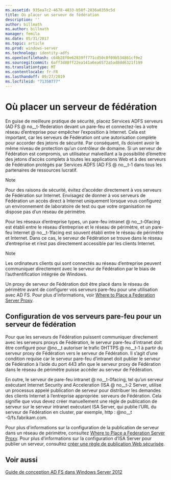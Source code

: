 ```yaml
---
ms.assetid: 935ea7c2-4678-4033-b50f-2036a0359c5d
title: Où placer un serveur de fédération
description: ''
author: billmath
ms.author: billmath
manager: femila
ms.date: 05/31/2017
ms.topic: article
ms.prod: windows-server
ms.technology: identity-adfs
ms.openlocfilehash: c64b28f0e62839ff771cd50c0f09b534861cf9e2
ms.sourcegitcommit: 6aff3d88ff22ea141a6ea6572a5ad8dd6321f199
ms.translationtype: MT
ms.contentlocale: fr-FR
ms.lasthandoff: 09/27/2019
ms.locfileid: "71358777"
---
```

# <a name="where-to-place-a-federation-server"></a>Où placer un serveur de fédération

En guise de meilleure pratique de sécurité, placez Services ADFS serveurs \(AD FS @ no__t-1federation devant un pare-feu et connectez-les à votre réseau d’entreprise pour empêcher l’exposition à Internet. Cela est important, car les serveurs de Fédération ont une autorisation complète pour accorder des jetons de sécurité. Par conséquent, ils doivent avoir le même niveau de protection qu’un contrôleur de domaine. Si un serveur de Fédération est compromis, un utilisateur malveillant a la possibilité d’émettre des jetons d’accès complets à toutes les applications Web et à des serveurs de Fédération protégés par Services ADFS \(AD FS @ no__t-1 dans tous les partenaires de ressources lucratif.  
  
> [!NOTE]  
> Pour des raisons de sécurité, évitez d’accéder directement à vos serveurs de Fédération sur Internet. Envisagez de donner à vos serveurs de Fédération un accès direct à Internet uniquement lorsque vous configurez un environnement de laboratoire de test ou que votre organisation ne dispose pas d’un réseau de périmètre.  
  
Pour les réseaux d’entreprise types, un pare-feu intranet @ no__t-0facing est établi entre le réseau d’entreprise et le réseau de périmètre, et un pare-feu Internet @ no__t-1facing est souvent établi entre le réseau de périmètre et Internet. Dans ce cas, le serveur de Fédération se trouve dans le réseau d’entreprise et n’est pas directement accessible par les clients Internet.  
  
> [!NOTE]  
> Les ordinateurs clients qui sont connectés au réseau d’entreprise peuvent communiquer directement avec le serveur de Fédération par le biais de l’authentification intégrée de Windows.  
  
Un proxy de serveur de Fédération doit être placé dans le réseau de périmètre avant de configurer vos serveurs pare-feu pour une utilisation avec AD FS. Pour plus d'informations, voir [Where to Place a Federation Server Proxy](Where-to-Place-a-Federation-Server-Proxy.md).  
  
## <a name="configuring-your-firewall-servers-for-a-federation-server"></a>Configuration de vos serveurs pare-feu pour un serveur de fédération  
Pour que les serveurs de Fédération puissent communiquer directement avec les serveurs proxys de Fédération, le serveur pare-feu d’intranet doit être configuré pour @no__t autoriser le trafic 0HTTPS @ no__t-1 à partir du serveur proxy de Fédération vers le serveur de Fédération. Il s’agit d’une condition requise car le serveur pare-feu d’intranet doit publier le serveur de Fédération à l’aide du port 443 afin que le serveur proxy de Fédération dans le réseau de périmètre puisse accéder au serveur de Fédération.  
  
En outre, le serveur de pare-feu intranet @ no__t-0facing, tel qu’un serveur exécutant Internet Security and Acceleration \(ISA @ no__t-2 Server, utilise un processus appelé publication de serveur pour distribuer les demandes des clients Internet à l’entreprise appropriée. serveurs de Fédération. Cela signifie que vous devez créer manuellement une règle de publication de serveur sur le serveur intranet exécutant ISA Server, qui publie l’URL du serveur de Fédération en cluster, par exemple, http : @no__t -0\/fs.fabrikam.com.  
  
Pour plus d'informations sur la configuration de la publication de serveur dans un réseau de périmètre, consultez [Where to Place a Federation Server Proxy](Where-to-Place-a-Federation-Server-Proxy.md). Pour plus d’informations sur la configuration d’ISA Server pour publier un serveur, consultez [créer une règle de publication Web sécurisée](https://go.microsoft.com/fwlink/?LinkId=75182).  
  
## <a name="see-also"></a>Voir aussi
[Guide de conception AD FS dans Windows Server 2012](AD-FS-Design-Guide-in-Windows-Server-2012.md)
